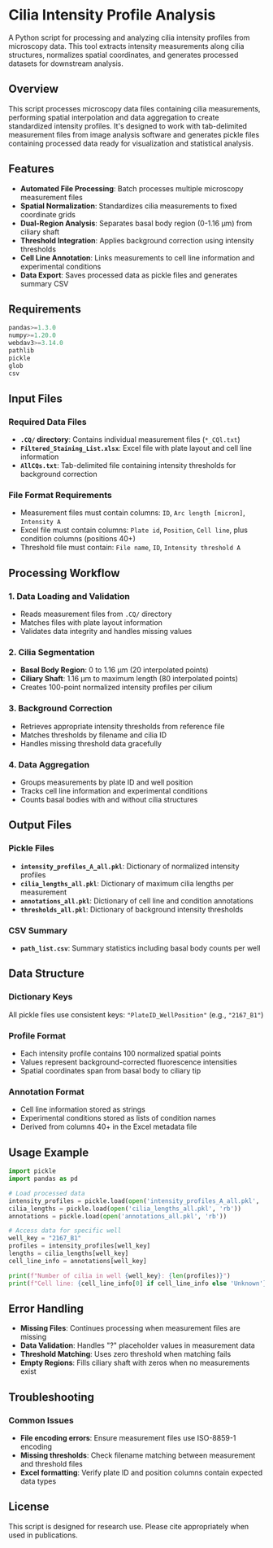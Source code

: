 # Cilia Intensity Profile Analysis

A Python script for processing and analyzing cilia intensity profiles from microscopy data. This tool extracts intensity measurements along cilia structures, normalizes spatial coordinates, and generates processed datasets for downstream analysis.

## Overview

This script processes microscopy data files containing cilia measurements, performing spatial interpolation and data aggregation to create standardized intensity profiles. It's designed to work with tab-delimited measurement files from image analysis software and generates pickle files containing processed data ready for visualization and statistical analysis.

## Features

- **Automated File Processing**: Batch processes multiple microscopy measurement files
- **Spatial Normalization**: Standardizes cilia measurements to fixed coordinate grids
- **Dual-Region Analysis**: Separates basal body region (0-1.16 μm) from ciliary shaft
- **Threshold Integration**: Applies background correction using intensity thresholds
- **Cell Line Annotation**: Links measurements to cell line information and experimental conditions
- **Data Export**: Saves processed data as pickle files and generates summary CSV

## Requirements

```python
pandas>=1.3.0
numpy>=1.20.0
webdav3>=3.14.0
pathlib
pickle
glob
csv
```

## Input Files

### Required Data Files
- **`.CQ/` directory**: Contains individual measurement files (`*_CQl.txt`)
- **`Filtered_Staining_List.xlsx`**: Excel file with plate layout and cell line information
- **`AllCQs.txt`**: Tab-delimited file containing intensity thresholds for background correction

### File Format Requirements
- Measurement files must contain columns: `ID`, `Arc length [micron]`, `Intensity A`
- Excel file must contain columns: `Plate id`, `Position`, `Cell line`, plus condition columns (positions 40+)
- Threshold file must contain: `File name`, `ID`, `Intensity threshold A`

## Processing Workflow

### 1. Data Loading and Validation
- Reads measurement files from `.CQ/` directory
- Matches files with plate layout information
- Validates data integrity and handles missing values

### 2. Cilia Segmentation
- **Basal Body Region**: 0 to 1.16 μm (20 interpolated points)
- **Ciliary Shaft**: 1.16 μm to maximum length (80 interpolated points)
- Creates 100-point normalized intensity profiles per cilium

### 3. Background Correction
- Retrieves appropriate intensity thresholds from reference file
- Matches thresholds by filename and cilia ID
- Handles missing threshold data gracefully

### 4. Data Aggregation
- Groups measurements by plate ID and well position
- Tracks cell line information and experimental conditions
- Counts basal bodies with and without cilia structures

## Output Files

### Pickle Files
- **`intensity_profiles_A_all.pkl`**: Dictionary of normalized intensity profiles
- **`cilia_lengths_all.pkl`**: Dictionary of maximum cilia lengths per measurement
- **`annotations_all.pkl`**: Dictionary of cell line and condition annotations
- **`thresholds_all.pkl`**: Dictionary of background intensity thresholds

### CSV Summary
- **`path_list.csv`**: Summary statistics including basal body counts per well

## Data Structure

### Dictionary Keys
All pickle files use consistent keys: `"PlateID_WellPosition"` (e.g., `"2167_B1"`)

### Profile Format
- Each intensity profile contains 100 normalized spatial points
- Values represent background-corrected fluorescence intensities
- Spatial coordinates span from basal body to ciliary tip

### Annotation Format
- Cell line information stored as strings
- Experimental conditions stored as lists of condition names
- Derived from columns 40+ in the Excel metadata file

## Usage Example

```python
import pickle
import pandas as pd

# Load processed data
intensity_profiles = pickle.load(open('intensity_profiles_A_all.pkl', 'rb'))
cilia_lengths = pickle.load(open('cilia_lengths_all.pkl', 'rb'))
annotations = pickle.load(open('annotations_all.pkl', 'rb'))

# Access data for specific well
well_key = "2167_B1"
profiles = intensity_profiles[well_key]
lengths = cilia_lengths[well_key]
cell_line_info = annotations[well_key]

print(f"Number of cilia in well {well_key}: {len(profiles)}")
print(f"Cell line: {cell_line_info[0] if cell_line_info else 'Unknown'}")
```

## Error Handling

- **Missing Files**: Continues processing when measurement files are missing
- **Data Validation**: Handles "?" placeholder values in measurement data
- **Threshold Matching**: Uses zero threshold when matching fails
- **Empty Regions**: Fills ciliary shaft with zeros when no measurements exist

## Troubleshooting

### Common Issues
- **File encoding errors**: Ensure measurement files use ISO-8859-1 encoding
- **Missing thresholds**: Check filename matching between measurement and threshold files
- **Excel formatting**: Verify plate ID and position columns contain expected data types

## License

This script is designed for research use. Please cite appropriately when used in publications.